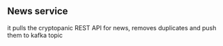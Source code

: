 ## News service

it pulls the cryptopanic REST API for news, removes duplicates and push them to kafka topic
